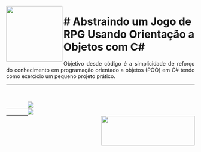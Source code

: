 <p><img src="https://user-images.githubusercontent.com/63436406/150680984-cd39e9f0-6cc6-49e4-bc88-493e7bc4a433.png" align="left" height="150px" width="150px">
    <h1># Abstraindo um Jogo de RPG Usando Orientação a Objetos com C#</h1> 
    <p align="justify">
    Objetivo desde código é a simplicidade de reforço do conhecimento em programação orientado a objetos (POO) em C# tendo como exercício um pequeno projeto prático.
    </p>
</p>      

---

<br>
    <code><a href="https:/discord.com">
        <img src="https://img.shields.io/badge/Léo Albergaria%20-%237289DA.svg?&style=for-the-badge&logo=discord&logoColor=white" /></a></code>
    <code><a href="https://www.linkedin.com/in/adm-leo-albergaria/">
        <img src="https://img.shields.io/badge/linkedin%20-%230077B5.svg?&style=for-the-badge&logo=linkedin&logoColor=white" /></a></code>
<br>     

<a href="https://https://web.dio.me/home">
    <img src="https://user-images.githubusercontent.com/63436406/141657590-d3254d20-6606-4d74-afe2-e084042b41b7.png" align="right" height="80px" width="250px" ></a>
